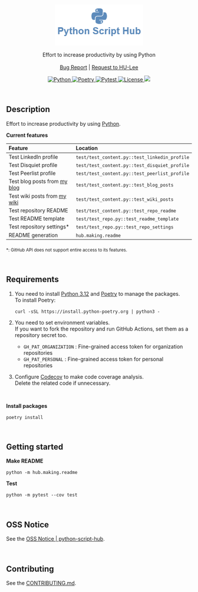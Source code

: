 <p align="center">
  <a href="https://github.com/BeaverHouse/python-script-hub">
    <img src="logo.png" alt="Logo">
  </a>

  <p align="center">
    Effort to increase productivity by using Python
    <br>
    <br>
    <a href="https://github.com/BeaverHouse/python-script-hub/issues">Bug Report</a>
    |
    <a href="https://github.com/BeaverHouse/python-script-hub/issues">Request to HU-Lee</a>
  </p>

  <p align="center">
    <a href="https://www.python.org/">
      <img src="https://img.shields.io/badge/Python-3776AB.svg?style=flat&logo=Python&logoColor=white" alt="Python">
    </a>
    <a href="https://python-poetry.org/">
      <img src="https://img.shields.io/badge/Poetry-60A5FA.svg?style=flat&logo=Poetry&logoColor=white" alt="Poetry">
    </a>
    <a href="https://docs.pytest.org/en/8.0.x/">
      <img src="https://img.shields.io/badge/Pytest-0A9EDC.svg?style=flat&logo=Pytest&logoColor=white" alt="Pytest">
    </a>
    <a href="./LICENSE">
      <img src="https://img.shields.io/github/license/BeaverHouse/python-script-hub" alt="License">
    </a>
    <a href="https://codecov.io/gh/BeaverHouse/python-script-hub" > 
      <img src="https://codecov.io/gh/BeaverHouse/python-script-hub/graph/badge.svg?token=7W4lwCAxA8"/> 
    </a>
  </p>
</p>

<!-- Content -->

<br>

## Description

Effort to increase productivity by using [Python][py].

**Current features**

| **Feature**                          | **Location**                                  |
| :----------------------------------- | :-------------------------------------------- |
| Test LinkedIn profile                | `test/test_content.py::test_linkedin_profile` |
| Test Disquiet profile                | `test/test_content.py::test_disquiet_profile` |
| Test Peerlist profile                | `test/test_content.py::test_peerlist_profile` |
| Test blog posts from [my blog][blog] | `test/test_content.py::test_blog_posts`       |
| Test wiki posts from [my wiki][wiki] | `test/test_content.py::test_wiki_posts`       |
| Test repository README               | `test/test_content.py::test_repo_readme`      |
| Test README template                 | `test/test_repo.py::test_readme_template`     |
| Test repository settings\*           | `test/test_repo.py::test_repo_settings`       |
| README generation                    | `hub.making.readme`                           |

<sub>\*: GitHub API does not support entire access to its features.</sub>

[py]: https://www.python.org/
[blog]: https://github.com/BeaverHouse/blog
[wiki]: https://wiki.haulrest.me/

<br>

## Requirements

1. You need to install [Python 3.12][py312] and [Poetry][poetry] to manage the packages.  
   To install Poetry:

   ```
   curl -sSL https://install.python-poetry.org | python3 -
   ```

2. You need to set environment variables.  
   If you want to fork the repository and run GitHub Actions, set them as a repository secret too.

   - `GH_PAT_ORGANIZATION` : Fine-grained access token for organization repositories
   - `GH_PAT_PERSONAL` : Fine-grained access token for personal repositories

3. Configure [Codecov][codecov] to make code coverage analysis.  
   Delete the related code if unnecessary.

<br>

**Install packages**

```
poetry install
```

[poetry]: https://python-poetry.org/
[py312]: https://www.python.org/downloads/release/python-3120/
[codecov]: https://about.codecov.io/

<br>

## Getting started

**Make README**

```
python -m hub.making.readme
```

**Test**

```
python -m pytest --cov test
```

<br>

## OSS Notice

See the [OSS Notice | python-script-hub][oss-notice].

[oss-notice]: ./OSS.md

<br>

## Contributing

See the [CONTRIBUTING.md][contributing].

[contributing]: ./CONTRIBUTING.md
